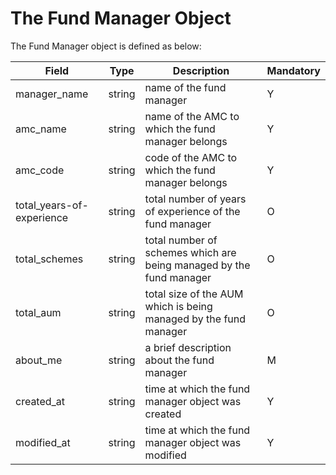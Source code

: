 # The Fund Manager Object

The Fund Manager object is defined as below:

| Field                      | Type   | Description                                                         | Mandatory |
| -------------------------- | ------ | ------------------------------------------------------------------- | --------- |
| manager\_name              | string | name of the fund manager                                            | Y         |
| amc\_name                  | string | name of the AMC to which the fund manager belongs                   | Y         |
| amc\_code                  | string | code of the AMC to which the fund manager belongs                   | Y         |
| total\_years-of-experience | string | total number of years of experience of the fund manager             | O         |
| total\_schemes             | string | total number of schemes which are being managed by the fund manager | O         |
| total\_aum                 | string | total size of the AUM which is being managed by the fund manager    | O         |
| about\_me                  | string | a brief description about the fund manager                          | M         |
| created\_at                | string | time at which the fund manager object was created                   | Y         |
| modified\_at               | string | time at which the fund manager object was modified                  | Y         |
